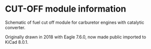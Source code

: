 # CUT-OFF module information

Schematic of fuel cut off module for carburetor engines with catalytic converter.

Originally drawn in 2018 with Eagle 7.6.0, now made public imported to KiCad 8.0.1.
